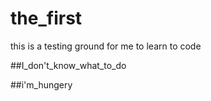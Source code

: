 # the_first
this is a testing ground for me to learn to code

##I_don't_know_what_to_do

##i'm_hungery
